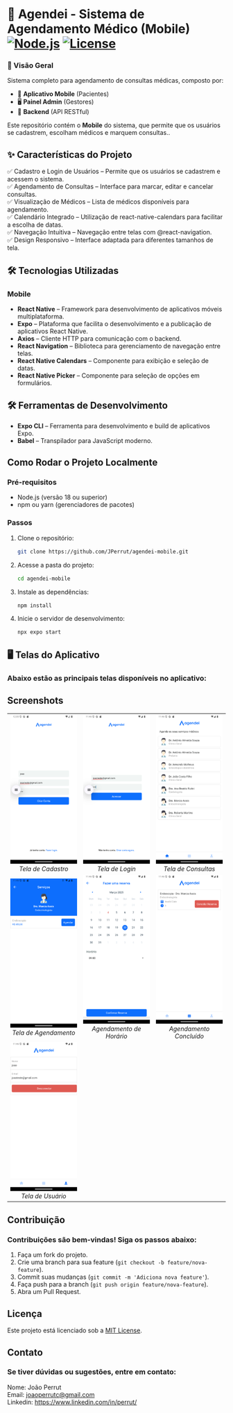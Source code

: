 # 🏥 Agendei - Sistema de Agendamento Médico (Mobile) [![Node.js](https://img.shields.io/badge/Node.js-18.x-green)](https://nodejs.org/) [![License](https://img.shields.io/badge/License-MIT-blue)](LICENSE)

### 🚀 Visão Geral

Sistema completo para agendamento de consultas médicas, composto por:

- 📱 **Aplicativo Mobile** (Pacientes)
- 🖥️ **Painel Admin** (Gestores)
- 🚀 **Backend** (API RESTful)

Este repositório contém o **Mobile** do sistema, que permite que os usuários se cadastrem, escolham médicos e marquem consultas..

## ✨ Características do Projeto

✅ Cadastro e Login de Usuários – Permite que os usuários se cadastrem e acessem o sistema.
<br>
✅ Agendamento de Consultas – Interface para marcar, editar e cancelar consultas.
<br>
✅ Visualização de Médicos – Lista de médicos disponíveis para agendamento.
<br>
✅ Calendário Integrado – Utilização de react-native-calendars para facilitar a escolha de datas.
<br>
✅ Navegação Intuitiva – Navegação entre telas com @react-navigation.
<br>
✅ Design Responsivo – Interface adaptada para diferentes tamanhos de tela.

## 🛠️ Tecnologias Utilizadas

### Mobile

- **React Native** – Framework para desenvolvimento de aplicativos móveis multiplataforma.
- **Expo** – Plataforma que facilita o desenvolvimento e a publicação de aplicativos React Native.
- **Axios** – Cliente HTTP para comunicação com o backend.
- **React Navigation** – Biblioteca para gerenciamento de navegação entre telas.
- **React Native Calendars** – Componente para exibição e seleção de datas.
- **React Native Picker** – Componente para seleção de opções em formulários.

## 🛠️ Ferramentas de Desenvolvimento

- **Expo CLI** – Ferramenta para desenvolvimento e build de aplicativos Expo.
- **Babel** – Transpilador para JavaScript moderno.

## Como Rodar o Projeto Localmente

### Pré-requisitos

- Node.js (versão 18 ou superior)
- npm ou yarn (gerenciadores de pacotes)

### Passos

1. Clone o repositório:
   ```bash
   git clone https://github.com/JPerrut/agendei-mobile.git
   ```
2. Acesse a pasta do projeto:
   ```bash
   cd agendei-mobile
   ```
3. Instale as dependências:
   ```bash
   npm install
   ```
4. Inicie o servidor de desenvolvimento:
   ```bash
   npx expo start
   ```

## 🖥️ Telas do Aplicativo

### Abaixo estão as principais telas disponíveis no aplicativo:

## Screenshots

<table>
  <tr>
    <td align="center">
      <img src="assets/readme/register.png" width="250"/>
      <br><em>Tela de Cadastro</em>
    </td>
    <td align="center">
      <img src="assets/readme/login.png" width="250"/>
      <br><em>Tela de Login</em>
    </td>
    <td align="center">
      <img src="assets/readme/screenDoctors.png" width="250"/>
      <br><em>Tela de Consultas</em>
    </td>
  </tr>
  <tr>
    <td align="center">
      <img src="assets/readme/appointment.png" width="250"/>
      <br><em>Tela de Agendamento</em>
    </td>
    <td align="center">
      <img src="assets/readme/scheduleAppointment.png" width="250"/>
      <br><em>Agendamento de Horário</em>
    </td>
    <td align="center">
      <img src="assets/readme/cancelAppointment.png" width="250"/>
      <br><em>Agendamento Concluído</em>
    </td>
  </tr>
  <tr>
    <td align="center">
      <img src="assets/readme/userProfile.png" width="250"/>
      <br><em>Tela de Usuário</em>
    </td>
  </tr>
</table>

## Contribuição

### Contribuições são bem-vindas! Siga os passos abaixo:

1. Faça um fork do projeto.
2. Crie uma branch para sua feature (`git checkout -b feature/nova-feature`).
3. Commit suas mudanças (`git commit -m 'Adiciona nova feature'`).
4. Faça push para a branch (`git push origin feature/nova-feature`).
5. Abra um Pull Request.

## Licença

Este projeto está licenciado sob a <a href="https://opensource.org/license/mit">MIT License</a>.

## Contato

### Se tiver dúvidas ou sugestões, entre em contato:

Nome: João Perrut <br>
Email: joaoperrutc@gmail.com <br>
Linkedin: https://www.linkedin.com/in/perrut/
